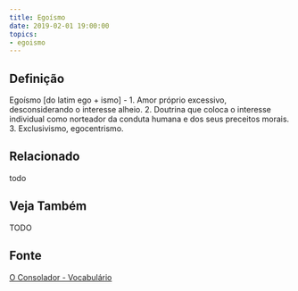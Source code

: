 ```yaml
---
title: Egoísmo
date: 2019-02-01 19:00:00
topics:
- egoismo
---
```


## Definição
Egoísmo [do latim ego + ismo] - 1. Amor próprio excessivo, desconsiderando o
interesse alheio. 2. Doutrina que coloca o interesse individual como norteador
da conduta humana e dos seus preceitos morais. 3. Exclusivismo, egocentrismo.

## Relacionado
todo

## Veja Também
TODO

## Fonte
[O Consolador - Vocabulário](http://www.oconsolador.com.br/linkfixo/vocabulario/principal.html)


